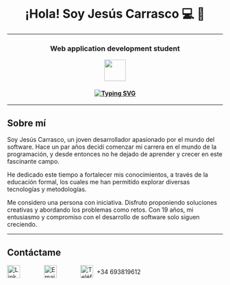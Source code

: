 <h1 align="center">¡Hola! Soy Jesús Carrasco 💻 👋</h1>
<hr>
<h3 align="center">Web application development student</h3>

<p align="center">
  <img src="https://cdn-icons-png.flaticon.com/512/1208/1208833.png" width="50">
</p>

<h4 align="center">
  <a href="https://git.io/typing-svg">
    <img src="https://readme-typing-svg.demolab.com?font=Fira+Code&size=16&pause=2000&center=true&vCenter=true&width=800&color=26F766&lines=A+programar+se+aprende+programando" alt="Typing SVG" />
  </a>
</h4>

<hr>

## Sobre mí

Soy Jesús Carrasco, un joven desarrollador apasionado por el mundo del software. Hace un par años decidí comenzar mi carrera en el mundo de la programación, y desde entonces no he dejado de aprender y crecer en este fascinante campo.

He dedicado este tiempo a fortalecer mis conocimientos, a través de la educación formal, los cuales me han permitido explorar diversas tecnologías y metodologías.

Me considero una persona con iniciativa. Disfruto proponiendo soluciones creativas y abordando los problemas como retos. Con 19 años, mi entusiasmo y compromiso con el desarrollo de software solo siguen creciendo.

<hr>

## **Contáctame**
<div align="left" style="display: flex; gap: 1rem; align-items: center;">
  <a href="https://www.linkedin.com/in/jesus-carrasco-toscano-7753352b8/" target="_blank" style="text-decoration: none; color: inherit;">
    <img src="https://cdn-icons-png.flaticon.com/512/174/174857.png" alt="LinkedIn" width="30">
  </a>
  &nbsp;&nbsp;&nbsp;&nbsp;&nbsp;&nbsp;
  <a href="jesusscarrassco4@gmail.com" style="text-decoration: none; color: inherit;">
    <img src="https://upload.wikimedia.org/wikipedia/commons/7/7e/Gmail_icon_%282020%29.svg" alt="Email" width="30">
  </a>
    &nbsp;&nbsp;&nbsp;&nbsp;&nbsp;&nbsp;
<a href="tel:+34693819612" style="text-decoration: none; color: inherit; display: flex; align-items: center; gap: 8px;">
  <img src="https://cdn-icons-png.flaticon.com/512/724/724664.png" alt="Teléfono" width="30">
  <span>+34 693819612</span>
</a>
</div>
